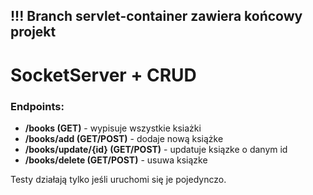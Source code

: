 ## !!! Branch servlet-container zawiera końcowy projekt

# SocketServer + CRUD

### Endpoints:

- **/books (GET)** - wypisuje wszystkie ksiażki
- **/books/add (GET/POST)** - dodaje nową książke
- **/books/update/{id} (GET/POST)** - updatuje ksiązke o danym id
- **/books/delete (GET/POST)** - usuwa ksiązke

Testy działają tylko jeśli uruchomi się je pojedynczo.
